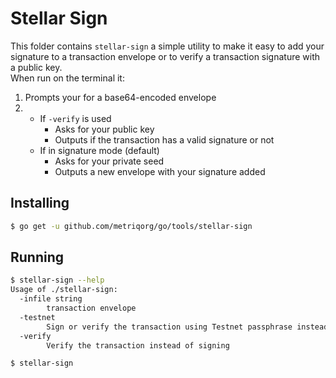 # Stellar Sign

This folder contains `stellar-sign` a simple utility to make it easy to add your signature to a transaction envelope or to verify a transaction signature with a public key.  
When run on the terminal it:

1.  Prompts your for a base64-encoded envelope
2.  
    - If `-verify` is used
        - Asks for your public key
        - Outputs if the transaction has a valid signature or not
    - If in signature mode (default)
        - Asks for your private seed
        - Outputs a new envelope with your signature added

## Installing

```bash
$ go get -u github.com/metriqorg/go/tools/stellar-sign
```

## Running

```bash
$ stellar-sign --help
Usage of ./stellar-sign:
  -infile string
    	transaction envelope
  -testnet
    	Sign or verify the transaction using Testnet passphrase instead of Public
  -verify
    	Verify the transaction instead of signing
```

```bash
$ stellar-sign
```
